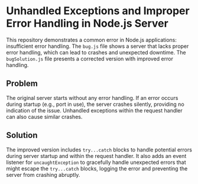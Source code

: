 # Unhandled Exceptions and Improper Error Handling in Node.js Server

This repository demonstrates a common error in Node.js applications: insufficient error handling.  The `bug.js` file shows a server that lacks proper error handling, which can lead to crashes and unexpected downtime. The `bugSolution.js` file presents a corrected version with improved error handling.

## Problem

The original server starts without any error handling. If an error occurs during startup (e.g., port in use), the server crashes silently, providing no indication of the issue. Unhandled exceptions within the request handler can also cause similar crashes. 

## Solution

The improved version includes `try...catch` blocks to handle potential errors during server startup and within the request handler.  It also adds an event listener for `uncaughtException` to gracefully handle unexpected errors that might escape the `try...catch` blocks, logging the error and preventing the server from crashing abruptly. 